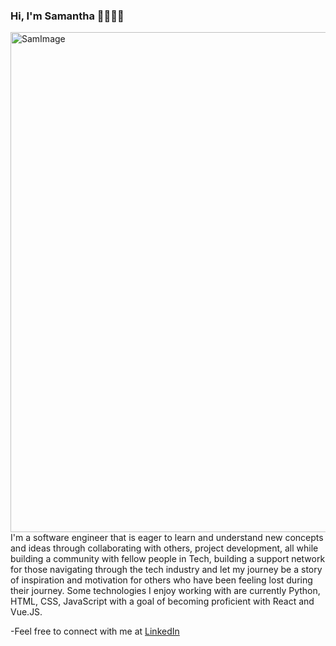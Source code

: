 ### Hi, I'm Samantha 👋👩🏾‍💻

<!--
**samsterpiece/samsterpiece** is a ✨ _special_ ✨ repository because its `README.md` (this file) appears on your GitHub profile.

Here are some ideas to get you started:

- 🔭 I’m currently working on ...
- 🌱 I’m currently learning ...
- 👯 I’m looking to collaborate on ...
- 🤔 I’m looking for help with ...
- 💬 Ask me about ...
- 📫 How to reach me: ...
- 😄 Pronouns: ...
- ⚡ Fun fact: ...
-->
<img width="800" alt="SamImage" src="https://user-images.githubusercontent.com/50347830/134624805-8d51c424-89a2-4add-be7c-dd7ea3eb61c5.png">
I'm a software engineer that is eager to learn and understand new concepts and ideas through collaborating with others, project development, all while building a community with fellow people in Tech, building a support network for those navigating through the tech industry and let my journey be a story of inspiration and motivation for others who have been feeling lost during their journey. Some technologies I enjoy working with are currently Python, HTML, CSS, JavaScript with a goal of becoming proficient with React and Vue.JS. 


-Feel free to connect with me at <a href="https://www.linkedin.com/in/samanthabadeau/">LinkedIn</a>

